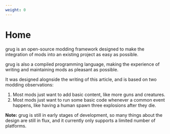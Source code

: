 ```yaml
---
weight: 0
---
```

# Home
grug is an open-source modding framework designed to make the integration of
mods into an existing project as easy as possible.

grug is also a compiled programming language, making the experience of writing
and maintaining mods as pleasant as possible.

It was designed alognside the writing of this article, and is based on two
modding observations:

1. Most mods just want to add basic content, like more guns and creatures.
2. Most mods just want to run some basic code whenever a common event happens,
   like having a human spawn three explosions after they die.

**Note:** grug is still in early stages of development, so many things about the
design are still in flux, and it currently only supports a limited number of
platforms.
